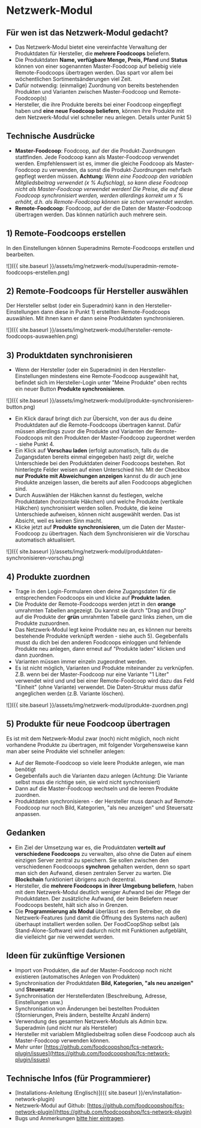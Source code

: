 # Netzwerk-Modul

## Für wen ist das Netzwerk-Modul gedacht?
* Das Netzwerk-Modul bietet eine vereinfachte Verwaltung der Produktdaten für Hersteller, die **mehrere Foodcoops** beliefern.
* Die Produktdaten **Name, verfügbare Menge, Preis, Pfand** und **Status** können von einer sogenannten Master-Foodcoop auf beliebig viele Remote-Foodcoops übertragen werden. Das spart vor allem bei wöchentlichen Sortimentsänderungen viel Zeit.
* Dafür notwendig: (einmalige) Zuordnung von bereits bestehenden Produkten und Varianten zwischen Master-Foodcoop und Remote-Foodcoop(s)
* Hersteller, die ihre Produkte bereits bei einer Foodcoop eingepflegt haben und **eine neue Foodcoop beliefern**, können ihre Produkte mit dem Netzwerk-Modul viel schneller neu anlegen. Details unter Punkt 5)

## Technische Ausdrücke
* **Master-Foodcoop**: Foodcoop, auf der die Produkt-Zuordnungen stattfinden. Jede Foodcoop kann als Master-Foodcoop verwendet werden. Empfehlenswert ist es, immer die gleiche Foodcoop als Master-Foodcoop zu verwenden, da sonst die Produkt-Zuordnungen mehrfach gepflegt werden müssen. **Achtung:** *Wenn eine Foodcoop den variablen Mitgliedsbeitrag verwendet (x % Aufschlag), so kann diese Foodcoop nicht als Master-Foodcoop verwendet werden! Die Preise, die auf diese Foodcoop synchronisiert werden, werden allerdings korrekt um x % erhöht, d.h. als Remote-Foodcoop können sie schon verwendet werden.*
* **Remote-Foodcoop**: Foodcoop, auf der die Daten der Master-Foodcoop übertragen werden. Das können natürlich auch mehrere sein.

## 1) Remote-Foodcoops erstellen
In den Einstellungen können Superadmins Remote-Foodcoops erstellen und bearbeiten.

![]({{ site.baseurl }}/assets/img/netzwerk-modul/superadmin-remote-foodcoops-erstellen.png)

## 2) Remote-Foodcoops für Hersteller auswählen
Der Hersteller selbst (oder ein Superadmin) kann in den Hersteller-Einstellungen dann diese in Punkt 1) erstellten Remote-Foodcoops auswählen. Mit ihnen kann er dann seine Produktdaten synchronisieren.

![]({{ site.baseurl }}/assets/img/netzwerk-modul/hersteller-remote-foodcoops-auswaehlen.png)

## 3) Produktdaten synchronisieren
* Wenn der Hersteller (oder ein Superadmin) in den Hersteller-Einstellungen mindestens eine Remote-Foodcoop ausgewählt hat, befindet sich im Hersteller-Login unter "Meine Produkte" oben rechts ein neuer Button **Produkte synchronisieren**.

![]({{ site.baseurl }}/assets/img/netzwerk-modul/produkte-synchronisieren-button.png)

* Ein Klick darauf bringt dich zur Übersicht, von der aus du deine Produktdaten auf die Remote-Foodcoops übertragen kannst. Dafür müssen allerdings zuvor die Produkte und Varianten der Remote-Foodcoops mit den Produkten der Master-Foodcoop zugeordnet werden - siehe Punkt 4.
* Ein Klick auf **Vorschau laden** (erfolgt automatisch, falls du die Zugangsdaten bereits einmal eingegeben hast) zeigt dir, welche Unterschiede bei den Produktdaten deiner Foodcoops bestehen. Rot hinterlegte Felder weisen auf einen Unterschied hin. Mit der Checkbox **nur Produkte mit Abweichungen anzeigen** kannst du dir auch jene Produkte anzeigen lassen, die bereits auf allen Foodcoops abgeglichen sind. 
* Durch Auswählen der Häkchen kannst du festlegen, welche Produktdaten (horizontale Häkchen) und welche Produkte (vertikale Häkchen) synchronisiert werden sollen. Produkte, die keine Unterschiede aufweisen, können nicht ausgewählt werden. Das ist Absicht, weil es keinen Sinn macht.
* Klicke jetzt auf **Produkte synchronisieren**, um die Daten der Master-Foodcoop zu übertragen. Nach dem Synchronisieren wir die Vorschau automatisch aktualisiert.

![]({{ site.baseurl }}/assets/img/netzwerk-modul/produktdaten-synchronisieren-vorschau.png)

## 4) Produkte zuordnen
* Trage in den Login-Formularen oben deine Zugangsdaten für die entsprechenden Foodcoops ein und klicke auf **Produkte laden**.
* Die Produkte der Remote-Foodcoops werden jetzt in den **orange** umrahmten Tabellen angezeigt. Du kannst sie durch "Drag and Drop" auf die Produkte der **grün** umrahmten Tabelle ganz links ziehen, um die Produkte zuzuordnen.
* Das Netzwerk-Modul legt keine Produkte neu an, es können nur bereits bestehende Produkte verknüpft werden - siehe auch 5). Gegebenfalls musst du dich bei den anderen Foodcoops einloggen und fehlende Produkte neu anlegen, dann erneut auf "Produkte laden" klicken und dann zuordnen.
* Varianten müssen immer einzeln zugeordnet werden.
* Es ist nicht möglich, Varianten und Produkte miteinander zu verknüpfen. Z.B. wenn bei der Master-Foodcoop nur eine Variante "1 Liter" verwendet wird und und bei einer Remote-Foodcoop wird dazu das Feld "Einheit" (ohne Variante) verwendet. Die Daten-Struktur muss dafür angeglichen werden (z.B. Variante löschen).

![]({{ site.baseurl }}/assets/img/netzwerk-modul/produkte-zuordnen.png)

## 5) Produkte für neue Foodcoop übertragen
Es ist mit dem Netzwerk-Modul zwar (noch) nicht möglich, noch nicht vorhandene Produkte zu übertragen, mit folgender Vorgehensweise kann man aber seine Produkte viel schneller anlegen:

* Auf der Remote-Foodcoop so viele leere Produkte anlegen, wie man benötigt
* Gegebenfalls auch die Varianten dazu anlegen (Achtung: Die Variante selbst muss die richtige sein, sie wird nicht synchronisiert)
* Dann auf die Master-Foodcoop wechseln und die leeren Produkte zuordnen.
* Produktdaten synchronisieren - der Hersteller muss danach auf Remote-Foodcoop nur noch Bild, Kategorien, "als neu anzeigen" und Steuersatz anpassen.

## Gedanken
* Ein Ziel der Umsetzung war es, die Produktdaten **verteilt auf verschiedene Foodcoops** zu verwalten, also ohne die Daten auf einem einzigen Server zentral zu speichern. Sie sollen zwischen den verschiedenen Foodcooops **synchron** gehalten werden, denn so spart man sich den Aufwand, diesen zentralen Server zu warten. Die **Blockchain** funktioniert übrigens auch dezentral.
* Hersteller, die **mehrere Foodcoops in ihrer Umgebung beliefern**, haben mit dem Netzwerk-Modul deutlich weniger Aufwand bei der Pflege der Produktdaten. Der zusätzliche Aufwand, der beim Beliefern neuer Foodcoops besteht, hält sich also in Grenzen.
* Die **Programmierung als Modul** überlässt es dem Betreiber, ob die Netzwerk-Features (und damit die Öffnung des Systems nach außen) überhaupt installiert werden sollen. Der FoodCoopShop selbst (als Stand-Alone-Software) wird dadurch nicht mit Funktionen aufgebläht, die vielleicht gar nie verwendet werden.

## Ideen für zukünftige Versionen
* Import von Produkten, die auf der Master-Foodcoop noch nicht existieren (automatisches Anlegen von Produkten)
* Synchronisation der Produktdaten **Bild, Kategorien, "als neu anzeigen"** und **Steuersatz**
* Synchronisation der Herstellerdaten (Beschreibung, Adresse, Einstellungen usw.)
* Synchronisation von Änderungen bei bestellten Produkten (Stornierungen, Preis ändern, bestellte Anzahl ändern)
* Verwendung des gesamten Netzwerk-Moduls als Admin bzw. Superadmin (und nicht nur als Hersteller)
* Hersteller mit variablem Mitgliedsbeitrag sollen diese Foodcoop auch als Master-Foodcoop verwenden können.
* Mehr unter [https://github.com/foodcoopshop/fcs-network-plugin/issues](https://github.com/foodcoopshop/fcs-network-plugin/issues)

## Technische Infos (für Programmierer)
* [Installations-Anleitung (Englisch)]({{ site.baseurl }}/en/installation-network-plugin)
* Netzwerk-Modul auf Github: [https://github.com/foodcoopshop/fcs-network-plugin](https://github.com/foodcoopshop/fcs-network-plugin)
* Bugs und Anmerkungen [bitte hier eintragen](https://github.com/foodcoopshop/fcs-network-plugin/issues).
